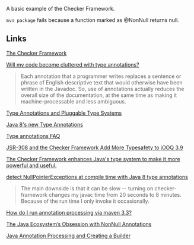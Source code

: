 A basic example of the Checker Framework.

`mvn package` fails because a function marked as @NonNull returns null.

## Links

[The Checker Framework](https://checkerframework.org/)

[Will my code become cluttered with type annotations?](https://checkerframework.org/manual/#faq-code-clutter)

> Each annotation that a programmer writes replaces a sentence or phrase of English descriptive text that would otherwise have been written in the Javadoc. So, use of annotations actually reduces the overall size of the documentation, at the same time as making it machine-processable and less ambiguous.

[Type Annotations and Pluggable Type Systems](https://docs.oracle.com/javase/tutorial/java/annotations/type_annotations.html)

[Java 8's new Type Annotations](https://blogs.oracle.com/java-platform-group/java-8s-new-type-annotations)

[Type annotations FAQ](https://checkerframework.org/jsr308/jsr308-faq.html)

[JSR-308 and the Checker Framework Add More Typesafety to jOOQ 3.9](https://www.reddit.com/r/java/comments/4ijw1y/jsr308_and_the_checker_framework_add_more/)

[The Checker Framework enhances Java's type system to make it more powerful and useful.](https://www.reddit.com/r/java/comments/1dk89l/the_checker_framework_enhances_javas_type_system/)

[detect NullPointerExceptions at compile time with Java 8 type annotations](https://www.reddit.com/r/java/comments/4hvp0q/checker_framework_live_demo_detect/)

> The main downside is that it can be slow -- turning on checker-framework changes my javac time from 20 seconds to 8 minutes. Because of the run time I only invoke it occasionally.

[How do I run annotation processing via maven 3.3?](https://stackoverflow.com/questions/32194069/how-do-i-run-annotation-processing-via-maven-3-3)

[The Java Ecosystem’s Obsession with NonNull Annotations](https://blog.jooq.org/2016/11/24/the-java-ecosystems-obsession-with-nonnull-annotations/)

[Java Annotation Processing and Creating a Builder](http://www.baeldung.com/java-annotation-processing-builder)


